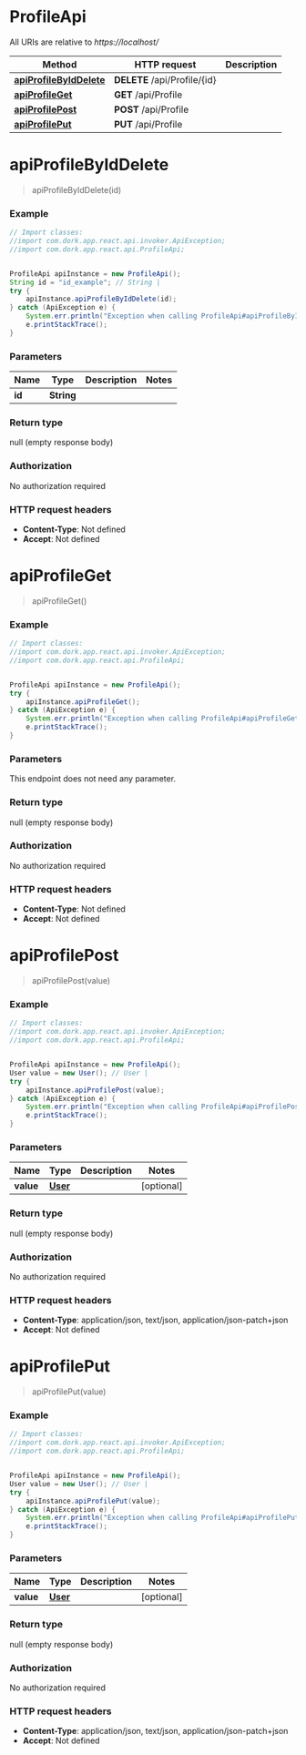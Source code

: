 # ProfileApi

All URIs are relative to *https://localhost/*

Method | HTTP request | Description
------------- | ------------- | -------------
[**apiProfileByIdDelete**](ProfileApi.md#apiProfileByIdDelete) | **DELETE** /api/Profile/{id} | 
[**apiProfileGet**](ProfileApi.md#apiProfileGet) | **GET** /api/Profile | 
[**apiProfilePost**](ProfileApi.md#apiProfilePost) | **POST** /api/Profile | 
[**apiProfilePut**](ProfileApi.md#apiProfilePut) | **PUT** /api/Profile | 


<a name="apiProfileByIdDelete"></a>
# **apiProfileByIdDelete**
> apiProfileByIdDelete(id)



### Example
```java
// Import classes:
//import com.dork.app.react.api.invoker.ApiException;
//import com.dork.app.react.api.ProfileApi;


ProfileApi apiInstance = new ProfileApi();
String id = "id_example"; // String | 
try {
    apiInstance.apiProfileByIdDelete(id);
} catch (ApiException e) {
    System.err.println("Exception when calling ProfileApi#apiProfileByIdDelete");
    e.printStackTrace();
}
```

### Parameters

Name | Type | Description  | Notes
------------- | ------------- | ------------- | -------------
 **id** | **String**|  |

### Return type

null (empty response body)

### Authorization

No authorization required

### HTTP request headers

 - **Content-Type**: Not defined
 - **Accept**: Not defined

<a name="apiProfileGet"></a>
# **apiProfileGet**
> apiProfileGet()



### Example
```java
// Import classes:
//import com.dork.app.react.api.invoker.ApiException;
//import com.dork.app.react.api.ProfileApi;


ProfileApi apiInstance = new ProfileApi();
try {
    apiInstance.apiProfileGet();
} catch (ApiException e) {
    System.err.println("Exception when calling ProfileApi#apiProfileGet");
    e.printStackTrace();
}
```

### Parameters
This endpoint does not need any parameter.

### Return type

null (empty response body)

### Authorization

No authorization required

### HTTP request headers

 - **Content-Type**: Not defined
 - **Accept**: Not defined

<a name="apiProfilePost"></a>
# **apiProfilePost**
> apiProfilePost(value)



### Example
```java
// Import classes:
//import com.dork.app.react.api.invoker.ApiException;
//import com.dork.app.react.api.ProfileApi;


ProfileApi apiInstance = new ProfileApi();
User value = new User(); // User | 
try {
    apiInstance.apiProfilePost(value);
} catch (ApiException e) {
    System.err.println("Exception when calling ProfileApi#apiProfilePost");
    e.printStackTrace();
}
```

### Parameters

Name | Type | Description  | Notes
------------- | ------------- | ------------- | -------------
 **value** | [**User**](User.md)|  | [optional]

### Return type

null (empty response body)

### Authorization

No authorization required

### HTTP request headers

 - **Content-Type**: application/json, text/json, application/json-patch+json
 - **Accept**: Not defined

<a name="apiProfilePut"></a>
# **apiProfilePut**
> apiProfilePut(value)



### Example
```java
// Import classes:
//import com.dork.app.react.api.invoker.ApiException;
//import com.dork.app.react.api.ProfileApi;


ProfileApi apiInstance = new ProfileApi();
User value = new User(); // User | 
try {
    apiInstance.apiProfilePut(value);
} catch (ApiException e) {
    System.err.println("Exception when calling ProfileApi#apiProfilePut");
    e.printStackTrace();
}
```

### Parameters

Name | Type | Description  | Notes
------------- | ------------- | ------------- | -------------
 **value** | [**User**](User.md)|  | [optional]

### Return type

null (empty response body)

### Authorization

No authorization required

### HTTP request headers

 - **Content-Type**: application/json, text/json, application/json-patch+json
 - **Accept**: Not defined

